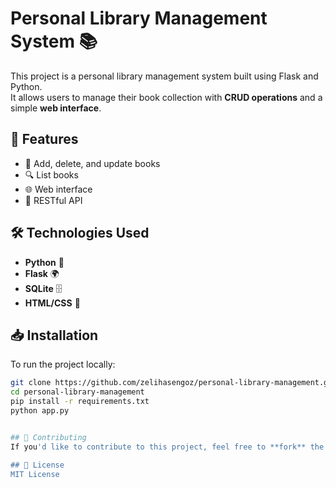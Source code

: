 # Personal Library Management System 📚  

This project is a personal library management system built using Flask and Python.  
It allows users to manage their book collection with **CRUD operations** and a simple **web interface**.  

## 🚀 Features
- 📖 Add, delete, and update books
- 🔍 List books
- 🌐 Web interface  
- 🔗 RESTful API  

## 🛠 Technologies Used
- **Python** 🐍  
- **Flask** 🌍  
- **SQLite** 🗄  
- **HTML/CSS** 🎨  

## 📥 Installation  
To run the project locally:

```bash
git clone https://github.com/zelihasengoz/personal-library-management.git
cd personal-library-management
pip install -r requirements.txt
python app.py


## 📌 Contributing
If you'd like to contribute to this project, feel free to **fork** the repository and create a pull request with your improvements.  

## 📜 License  
MIT License  
